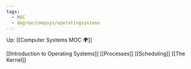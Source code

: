 ```yaml
---
tags:
  - MOC
  - degree/compsys/operatingsystems
---
```

Up: [[Computer Systems MOC 🌍]]

[[Introduction to Operating Systems]]
[[Processes]]
[[Scheduling]]
[[The Kernel]]

